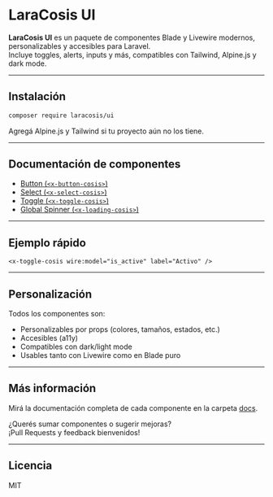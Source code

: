 # LaraCosis UI

**LaraCosis UI** es un paquete de componentes Blade y Livewire modernos, personalizables y accesibles para Laravel.  
Incluye toggles, alerts, inputs y más, compatibles con Tailwind, Alpine.js y dark mode.

---

## Instalación

```bash
composer require laracosis/ui
```

Agregá Alpine.js y Tailwind si tu proyecto aún no los tiene.

---

## Documentación de componentes

- [Button (`<x-button-cosis>`)](docs/button-cosis.md)
- [Select (`<x-select-cosis>`)](docs/select-cosis.md)
- [Toggle (`<x-toggle-cosis>`)](docs/toggle-cosis.md)
- [Global Spinner (`<x-loading-cosis>`)](docs/loading-cosis.md)


---

## Ejemplo rápido

```blade
<x-toggle-cosis wire:model="is_active" label="Activo" />
```

---

## Personalización

Todos los componentes son:
- Personalizables por props (colores, tamaños, estados, etc.)
- Accesibles (a11y)
- Compatibles con dark/light mode
- Usables tanto con Livewire como en Blade puro

---

## Más información

Mirá la documentación completa de cada componente en la carpeta [docs](docs/).

¿Querés sumar componentes o sugerir mejoras?  
¡Pull Requests y feedback bienvenidos!

---

## Licencia

MIT
